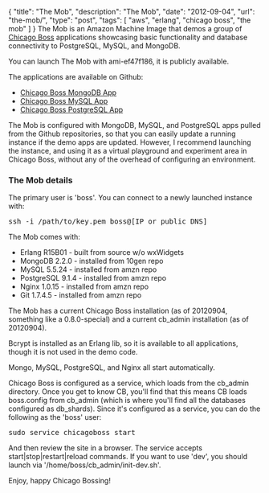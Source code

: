 {
  "title": "The Mob",
  "description": "The Mob",
  "date": "2012-09-04",
  "url": "the-mob/",
  "type": "post",
  "tags": [
    "aws",
    "erlang",
    "chicago boss",
    "the mob"
  ]
}
The Mob is an Amazon Machine Image that demos a group of [Chicago Boss](http://chicagoboss.org) applications showcasing basic functionality and database connectivity to PostgreSQL, MySQL, and MongoDB.

You can launch The Mob with ami-ef47f186, it is publicly available.

The applications are available on Github:

*   [Chicago Boss MongoDB App](https://github.com/imperialwicket/chicagoboss_mongodb_app)
*   [Chicago Boss MySQL App](https://github.com/imperialwicket/chicagoboss_mysql_app)
*   [Chicago Boss PostgreSQL App](https://github.com/imperialwicket/chicagoboss_postgresql_app)

The Mob is configured with MongoDB, MySQL, and PostgreSQL apps pulled from the Github repositories, so that you can easily update a running instance if the demo apps are updated. However, I recommend launching the instance, and using it as a virtual playground and experiment area in Chicago Boss, without any of the overhead of configuring an environment.

### The Mob details

The primary user is 'boss'. You can connect to a newly launched instance with:
<pre>
ssh -i /path/to/key.pem boss@[IP or public DNS]
</pre>

The Mob comes with:

*   Erlang R15B01 - built from source w/o wxWidgets
*   MongoDB 2.2.0 - installed from 10gen repo
*   MySQL 5.5.24 - installed from amzn repo
*   PostgreSQL 9.1.4 - installed from amzn repo
*   Nginx 1.0.15 - installed from amzn repo
*   Git 1.7.4.5 - installed from amzn repo

The Mob has a current Chicago Boss installation (as of 20120904, something like a 0.8.0-special) and a current cb_admin installation (as of 20120904). 

Bcrypt is installed as an Erlang lib, so it is available to all applications, though it is not used in the demo code.

Mongo, MySQL, PostgreSQL, and Nginx all start automatically.

Chicago Boss is configured as a service, which loads from the cb_admin directory. Once you get to know CB, you'll find that this means CB loads boss.config from cb_admin (which is where you'll find all the databases configured as db_shards). Since it's configured as a service, you can do the following as the 'boss' user:

<pre>
sudo service chicagoboss start
</pre>

And then review the site in a browser. The service accepts start|stop|restart|reload commands. If you want to use 'dev', you should launch via '/home/boss/cb_admin/init-dev.sh'.

Enjoy, happy Chicago Bossing!
